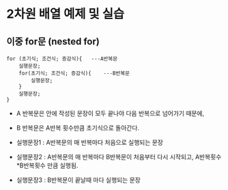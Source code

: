 # 2차원 배열 예제 및 실습
## 이중 for문 (nested for)
```
for (초기식; 조건식; 증감식){   ---A반복문
    실행문장;
    for(초기식; 조건식; 증감식){    ---B반복문
        실행문장;
    }
    실행문장;
}
```
- A 반복문은 안에 작성된 문장이 모두 끝나야 다음 반복으로 넘어가기 때문에,
- B 반복문은 A반복 횟수만큼 초기식으로 돌아간다.

- 실행문장1 : A반복문의 매 반복마다 처음으로 실행되는 문장
- 실행문장2 : A반복문의 매 반복마다 B반복문이 처음부터 다시 시작되고, A반복횟수*B반복횟수 만큼 실행됨.
- 실행문장3 : B반복문이 끝날때 마다 실행되는 문장

